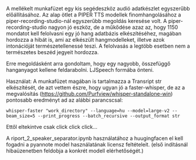 A mellékelt munkafüzet egy kis segédeszköz audió adatkészlet egyszerűbb előállításához. 
Az alap ötlet a PIPER TTS modellek finomhangolásához a piper-recording-studio-nál egyszerűbb megoldás keresése volt.
A piper-recording-studio nagyon jó eszköz, de a műkődése azaz az, hogy 1150 mondatot kell felolvasni egy jó hang
adatbázis elkészítéséhez, magában hordozza a hibát is, ami az elkészült hangmodelleket, 
illetve azok intonációját természetellenessé teszi. A felolvasás a legtöbb esetben nem a természetes beszéd jegyeit hordozza.

Erre megoldásként arra gondoltam, hogy egy nagyobb, összefüggő hanganyagot kellene feldarabolni. LJSpeech formába önteni.

Használat:
A munkafüzet magában is tartalmazza a Transript str elkészítését, de azt vettem észre, hogy ugyan jó a faster-whisper, 
de az a megvalósítás (https://github.com/Purfview/whisper-standalone-win) pontosabb eredményt ad az alábbi parancscsal:
```
whisper-faster "work_directory" --language=hu --model=large-v2 --beam_size=5 --print_progress --batch_recursive --output_format str
```
Ettől eltekintve csak click click click...

A riport_2_speaker_separator.ipynb használatához a huugingfacen el kell fogadni a pyannote model használatának licensz feltételeit. (első indításnál hibaüzenetben feldobja a konkrét modell elérhetőségét.)
